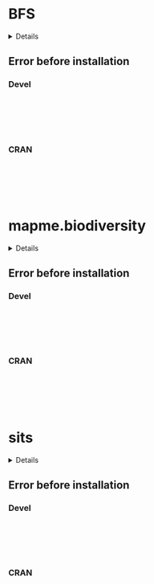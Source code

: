 # BFS

<details>

* Version: 
* GitHub: https://github.com/brazil-data-cube/rstac
* Source code: NA
* Number of recursive dependencies: 0

</details>

## Error before installation

### Devel

```






```
### CRAN

```






```
# mapme.biodiversity

<details>

* Version: 
* GitHub: https://github.com/brazil-data-cube/rstac
* Source code: NA
* Number of recursive dependencies: 0

</details>

## Error before installation

### Devel

```






```
### CRAN

```






```
# sits

<details>

* Version: 
* GitHub: https://github.com/brazil-data-cube/rstac
* Source code: NA
* Number of recursive dependencies: 0

</details>

## Error before installation

### Devel

```






```
### CRAN

```






```
